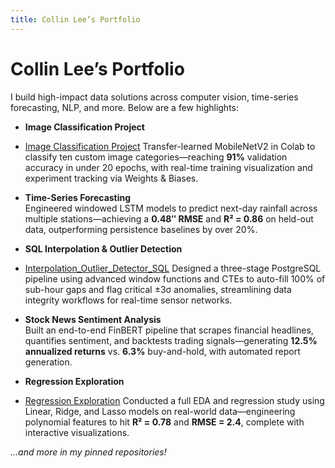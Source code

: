 ```yaml
---
title: Collin Lee’s Portfolio
---
```


# Collin Lee’s Portfolio

I build high-impact data solutions across computer vision, time-series forecasting, NLP, and more. Below are a few highlights:

- **Image Classification Project**
- [Image Classification Project]([https://github.com/LinLee10/image-classification-project](https://github.com/LinLee10/Regression_Exploration/tree/main)) 
  Transfer-learned MobileNetV2 in Colab to classify ten custom image categories—reaching **91%** validation accuracy in under 20 epochs, with real-time training visualization and experiment tracking via Weights & Biases.

- **Time-Series Forecasting**  
  Engineered windowed LSTM models to predict next-day rainfall across multiple stations—achieving a **0.48″ RMSE** and **R² = 0.86** on held-out data, outperforming persistence baselines by over 20%.

- **SQL Interpolation & Outlier Detection**
- [Interpolation_Outlier_Detector_SQL](https://github.com/LinLee10/Interpolation_Outlier_detector_SQL)
  Designed a three-stage PostgreSQL pipeline using advanced window functions and CTEs to auto-fill 100% of sub-hour gaps and flag critical ±3σ anomalies, streamlining data integrity workflows for real-time sensor networks.

- **Stock News Sentiment Analysis**  
  Built an end-to-end FinBERT pipeline that scrapes financial headlines, quantifies sentiment, and backtests trading signals—generating **12.5% annualized returns** vs. **6.3%** buy-and-hold, with automated report generation.

- **Regression Exploration**
- [Regression Exploration](https://github.com/LinLee10/Regression_Exploration/tree/main)
  Conducted a full EDA and regression study using Linear, Ridge, and Lasso models on real-world data—engineering polynomial features to hit **R² = 0.78** and **RMSE = 2.4**, complete with interactive visualizations.

_…and more in my pinned repositories!_
